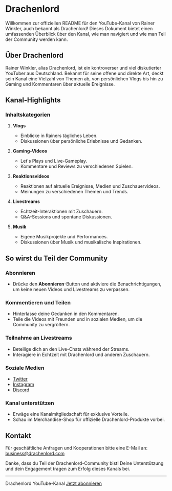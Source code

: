 # Drachenlord

Willkommen zur offiziellen README für den YouTube-Kanal von Rainer Winkler, auch bekannt als Drachenlord! Dieses Dokument bietet einen umfassenden Überblick über den Kanal, wie man navigiert und wie man Teil der Community werden kann.

## Über Drachenlord

Rainer Winkler, alias Drachenlord, ist ein kontroverser und viel diskutierter YouTuber aus Deutschland. Bekannt für seine offene und direkte Art, deckt sein Kanal eine Vielzahl von Themen ab, von persönlichen Vlogs bis hin zu Gaming und Kommentaren über aktuelle Ereignisse.

## Kanal-Highlights

### Inhaltskategorien

1. **Vlogs**
   - Einblicke in Rainers tägliches Leben.
   - Diskussionen über persönliche Erlebnisse und Gedanken.

2. **Gaming-Videos**
   - Let's Plays und Live-Gameplay.
   - Kommentare und Reviews zu verschiedenen Spielen.

3. **Reaktionsvideos**
   - Reaktionen auf aktuelle Ereignisse, Medien und Zuschauervideos.
   - Meinungen zu verschiedenen Themen und Trends.

4. **Livestreams**
   - Echtzeit-Interaktionen mit Zuschauern.
   - Q&A-Sessions und spontane Diskussionen.

5. **Musik**
   - Eigene Musikprojekte und Performances.
   - Diskussionen über Musik und musikalische Inspirationen.

## So wirst du Teil der Community

### Abonnieren
- Drücke den **Abonnieren**-Button und aktiviere die Benachrichtigungen, um keine neuen Videos und Livestreams zu verpassen.

### Kommentieren und Teilen
- Hinterlasse deine Gedanken in den Kommentaren.
- Teile die Videos mit Freunden und in sozialen Medien, um die Community zu vergrößern.

### Teilnahme an Livestreams
- Beteilige dich an den Live-Chats während der Streams.
- Interagiere in Echtzeit mit Drachenlord und anderen Zuschauern.

### Soziale Medien
- [Twitter](https://twitter.com/Drachenlord)
- [Instagram](https://instagram.com/Drachenlord)
- [Discord](https://discord.gg/DrachenlordCommunity)

### Kanal unterstützen
- Erwäge eine Kanalmitgliedschaft für exklusive Vorteile.
- Schau im Merchandise-Shop für offizielle Drachenlord-Produkte vorbei.

## Kontakt

Für geschäftliche Anfragen und Kooperationen bitte eine E-Mail an: [business@drachenlord.com](mailto:business@drachenlord.com)

Danke, dass du Teil der Drachenlord-Community bist! Deine Unterstützung und dein Engagement tragen zum Erfolg dieses Kanals bei.

---

Drachenlord YouTube-Kanal
[Jetzt abonnieren](https://www.youtube.com/channel/Drachenlord)

